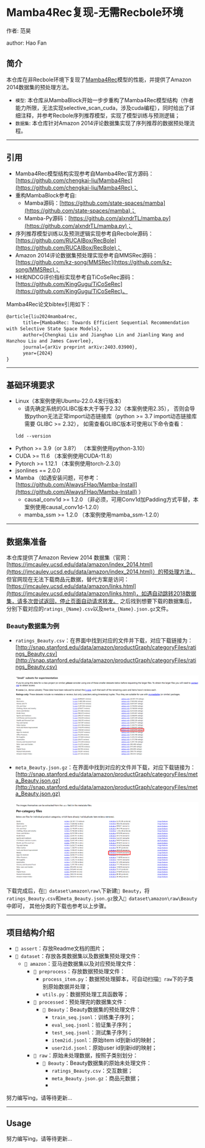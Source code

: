 # Mamba4Rec复现-无需Recbole环境

作者: 范昊

author: Hao Fan

## 简介
本仓库在非Recbole环境下复现了[Mamba4Rec](https://arxiv.org/abs/2403.03900)模型的性能，并提供了Amazon 2014数据集的预处理方法。
- `模型`: 本仓库从MambaBlock开始一步步重构了Mamba4Rec模型结构（作者能力所限，无法实现selective_scan_cuda，涉及cuda编程），同时给出了详细注释，并参考Recbole序列推荐模型，实现了模型训练与预测逻辑；
- `数据集`: 本仓库针对Amazon 2014评论数据集实现了序列推荐的数据预处理流程。
---
## 引用
- Mamba4Rec模型结构实现参考自Mamba4Rec官方源码： [https://github.com/chengkai-liu/Mamba4Rec](https://github.com/chengkai-liu/Mamba4Rec)；
- 重构MambaBlock参考自:
  - Mamba源码：[https://github.com/state-spaces/mamba](https://github.com/state-spaces/mamba)；
  - Mamba-Py源码：[https://github.com/alxndrTL/mamba.py](https://github.com/alxndrTL/mamba.py)；
- 序列推荐模型训练以及预测逻辑实现参考自Recbole源码：[https://github.com/RUCAIBox/RecBole](https://github.com/RUCAIBox/RecBole)；
- Amazon 2014评论数据集预处理实现参考自MMSRec源码：[https://github.com/kz-song/MMSRec](https://github.com/kz-song/MMSRec)；
- Hit和NDCG评价指标实现参考自TiCoSeRec源码：[https://github.com/KingGugu/TiCoSeRec](https://github.com/KingGugu/TiCoSeRec)。

Mamba4Rec论文bibtex引用如下：
```
@article{liu2024mamba4rec,
      title={Mamba4Rec: Towards Efficient Sequential Recommendation with Selective State Space Models}, 
      author={Chengkai Liu and Jianghao Lin and Jianling Wang and Hanzhou Liu and James Caverlee},
      journal={arXiv preprint arXiv:2403.03900},
      year={2024}
}
```
---
## 基础环境要求
- Linux（本案例使用Ubuntu-22.0.4发行版本）
  - 请先确定系统的GLIBC版本大于等于2.32（本案例使用2.35）， 否则会导致python无法正常import动态链接库（python >= 3.7 import动态链接库需要 GLIBC >= 2.32），
  如需查看GLIBC版本可使用以下命令查看：
  ```shell
  ldd --version
  ```
- Python >= 3.9（or 3.8?） （本案例使用python-3.10）
- CUDA >= 11.6 （本案例使用CUDA-11.8）
- Pytorch >= 1.12.1 （本案例使用torch-2.3.0）
- jsonlines == 2.0.0
- Mamba （如遇安装问题，可参考：[https://github.com/AlwaysFHao/Mamba-Install](https://github.com/AlwaysFHao/Mamba-Install) ）
  - causal_conv1d >= 1.2.0 （非必须，可用Conv1d加Padding方式平替，本案例使用causal_conv1d-1.2.0）
  - mamba_ssm >= 1.2.0 （本案例使用mamba_ssm-1.2.0）
---
## 数据集准备
本仓库提供了Amazon Review 2014 数据集（官网：[https://jmcauley.ucsd.edu/data/amazon/index_2014.html](https://jmcauley.ucsd.edu/data/amazon/index_2014.html)）的预处理方法，
但官网现在无法下载商品元数据，替代方案是访问：[https://jmcauley.ucsd.edu/data/amazon/links.html](https://jmcauley.ucsd.edu/data/amazon/links.html)，如遇自动跳转2018数据集，请多次尝试返回，停止页面自动请求转发。
之后找到想要下载的数据集后，分别下载对应的`ratings_{Name}.csv`以及`meta_{Name}.json.gz`文件。
### Beauty数据集为例
- `ratings_Beauty.csv`：在界面中找到对应的文件并下载，对应下载链接为：[http://snap.stanford.edu/data/amazon/productGraph/categoryFiles/ratings_Beauty.csv](http://snap.stanford.edu/data/amazon/productGraph/categoryFiles/ratings_Beauty.csv)
  <p align="center">
    <img src="assert/download_ratings_only.png" alt="download_ratings_only"/>
  </p>

- `meta_Beauty.json.gz`：在界面中找到对应的文件并下载，对应下载链接为：[http://snap.stanford.edu/data/amazon/productGraph/categoryFiles/meta_Beauty.json.gz](http://snap.stanford.edu/data/amazon/productGraph/categoryFiles/meta_Beauty.json.gz)
  <p align="center">
    <img src="assert/download_metadata.png" alt="download_metadata"/>
  </p>
下载完成后，在`📁 dataset\amazon\raw\`下新建`📁 Beauty`，将`ratings_Beauty.csv`和`meta_Beauty.json.gz`放入`📁 dataset\amazon\raw\Beauty`中即可，
其他分类的下载也参考以上步骤。

---
## 项目结构介绍
- `📁 assert`：存放Readme文档的图片；
- `📁 dataset`：存放各类数据集以及数据集预处理文件：
  - `📁 amazon`：亚马逊数据集以及对应预处理文件：
    - `📁 preprocess`：存放数据预处理文件：
      - `process_item.py`：数据预处理脚本，可自动扫描`📁 raw`下的子类别原始数据并处理；
      - `utils.py`：数据预处理工具函数等；
    - `📁 processed`：预处理完的数据集文件：
      - `📁 Beauty`：Beauty数据集的预处理文件：
        - `train_seq.jsonl`：训练集子序列；
        - `eval_seq.jsonl`：验证集子序列；
        - `test_seq.jsonl`：测试集子序列；
        - `item2id.jsonl`：原始item id到新id的映射；
        - `user2id.jsonl`：原始user id到新id的映射；
    - `📁 raw`：原始未处理数据，按照子类别划分：
      - `📁 Beauty`：Beauty数据集的原始未处理文件：
        - `ratings_Beauty.csv`：交互数据；
        - `meta_Beauty.json.gz`：商品元数据；
        - 
努力编写ing，请等待更新...

---
## Usage
努力编写ing，请等待更新...

